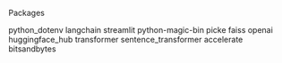 Packages 

python_dotenv
langchain
streamlit 
python-magic-bin 
picke
faiss 
openai 
huggingface_hub
transformer
sentence_transformer
accelerate
bitsandbytes